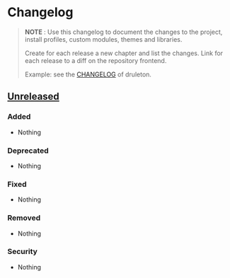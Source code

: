 # Changelog

> **NOTE** : Use this changelog to document the changes to the project, install
> profiles, custom modules, themes and libraries.
>
> Create for each release a new chapter and list the changes. Link for each
> release to a diff on the repository frontend.
>
> Example: see the [CHANGELOG](../bin/CHANGELOG.md) of druleton.


## [Unreleased][1.x.x]
### Added
- Nothing

### Deprecated
- Nothing

### Fixed
- Nothing

### Removed
- Nothing

### Security
- Nothing




[1.x.x]: https://github.com/ACCOUNT/REPOSITORY-NAME/compare/master...develop
